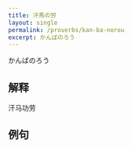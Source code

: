 ```yaml
---
title: 汗馬の労
layout: single
permalink: /proverbs/kan-ba-norou
excerpt: かんばのろう
---
```


かんばのろう

## 解释

汗马功劳

## 例句

